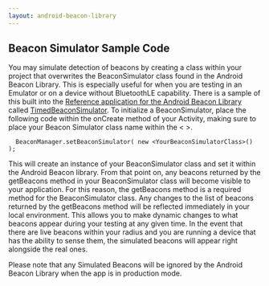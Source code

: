 ```yaml
---
layout: android-beacon-library
---
```


## Beacon Simulator Sample Code


You may simulate detection of beacons by creating a class within your project that overwrites the BeaconSimulator 
class found in the Android Beacon Library. This is especially useful for when you are testing in an Emulator or on a 
device without BluetoothLE capability. There is a sample of this built into the [Reference application for the Android Beacon Library](https://github.com/AltBeacon/android-beacon-library-reference) 
called [TimedBeaconSimulator](https://github.com/AltBeacon/android-beacon-library-reference/blob/master/app/src/org/altbeacon/beacon/TimedBeaconSimulator.java).
To initialize a BeaconSimulator, place the following code within the onCreate method of your Activity, 
making sure to place your Beacon Simulator class name within the < >.
```
  BeaconManager.setBeaconSimulator( new <YourBeaconSimulatorClass>() );
```

This will create an instance of your BeaconSimulator class and set it within the Android Beacon library. From that point on, 
any beacons returned by the getBeacons method in your BeaconSimulator class will become visible to your application.
For this reason, the getBeacons method is a required method for the BeaconSimulator class. Any changes to the list 
of beacons returned by the getBeacons method will be reflected immediately in your local environment. 
This allows you to make dynamic changes to what beacons appear during your testing at any given time. In the event
that there are live beacons within your radius and you are running a device that has the ability to sense them, the
simulated beacons will appear right alongside the real ones.

Please note that any Simulated Beacons will be ignored by the Android Beacon Library when the app is in production mode.

